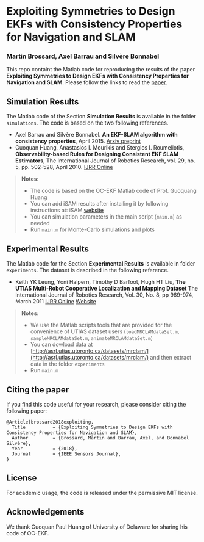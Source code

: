 # Exploiting Symmetries to Design EKFs with Consistency Properties for Navigation and SLAM
### Martin Brossard, Axel Barrau and Silvère Bonnabel

This repo containt the Matlab code for reproducing the results of the paper **Exploiting Symmetries to Design EKFs with Consistency Properties for Navigation and SLAM**. Please follow the links to read the [paper](https://hal.archives-ouvertes.fr/hal-01874587/document).

## Simulation Results
The Matlab code of the Section **Simulation Results** is available in the folder ```simulations```.  The code is based on the two following references.

 - Axel Barrau and Silvère Bonnabel. **An EKF-SLAM algorithm with consistency properties**, April 2015.  [Arxiv preprint](https://arxiv.org/abs/1510.06263)
 - Guoquan Huang, Anastasios I. Mourikis and Stergios I. Roumeliotis, **Observability-based Rules for Designing Consistent EKF SLAM Estimators**, The International Journal of Robotics Research, vol. 29, no. 5, pp. 502-528, April 2010. [IJRR Online](http://journals.sagepub.com/doi/abs/10.1177/0278364909353640)

> **Notes:** 
>  - The code is based on the OC-EKF Matlab code of Prof. Guoquang Huang
>  - You can add iSAM results after installing it by following instructions at: iSAM [website](https://people.csail.mit.edu/kaess/isam/doc/index.html)
>  - You can simulation parameters in the main script (`main.m`) as needed
>  - Run `main.m` for Monte-Carlo simulations and plots


## Experimental Results

The Matlab code for the Section **Experimental Results** is available in folder `experiments`.  The dataset is described in the following reference.

- Keith YK Leung, Yoni Halpern, Timothy D Barfoot, Hugh HT Liu,  **The UTIAS Multi-Robot Cooperative Localization and Mapping Dataset** The International Journal of Robotics Research, Vol. 30, No. 8, pp 969-974, March 2011 [IJRR Online](http://ijr.sagepub.com/content/30/8/969) [Website](http://asrl.utias.utoronto.ca/datasets/mrclam/)

> **Notes:** 
>  - We use the Matlab scripts tools that are provided for the convenience of UTIAS dataset users (`loadMRCLAMdataSet.m`, `sampleMRCLAMdataSet.m`, `animateMRCLAMdataSet.m`)
>  - You can dowload data at [http://asrl.utias.utoronto.ca/datasets/mrclam/](http://asrl.utias.utoronto.ca/datasets/mrclam/) and then extract data in the folder `experiments`
>  - Run `main.m`

## Citing the paper

If you find this code useful for your research, please consider citing the following paper:

	@Article{brossard2018exploiting,
	  Title          = {Exploiting Symmetries to Design EKFs with Consistency Properties for Navigation and SLAM},
	  Author         = {Brossard, Martin and Barrau, Axel, and Bonnabel Silvère},
	  Year           = {2018},
	  Journal        = {IEEE Sensors Journal},
	}

##  License
For academic usage, the code is released under the permissive MIT license.

## Acknowledgements
We thank Guoquan Paul Huang of University of Delaware  for sharing his code of OC-EKF.

